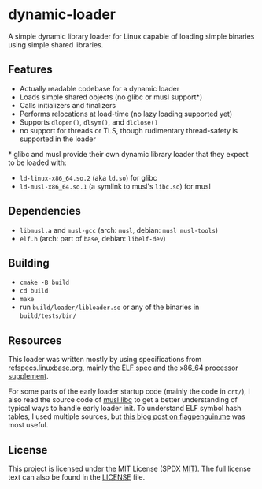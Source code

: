 # dynamic-loader

A simple dynamic library loader for Linux capable of loading simple binaries using simple shared libraries.

## Features

- Actually readable codebase for a dynamic loader
- Loads simple shared objects (no glibc or musl support\*)
- Calls initializers and finalizers
- Performs relocations at load-time (no lazy loading supported yet)
- Supports `dlopen()`, `dlsym()`, and `dlclose()`
- no support for threads or TLS, though rudimentary thread-safety is supported
  in the loader

\* glibc and musl provide their own dynamic library loader that they expect to
be loaded with:
- `ld-linux-x86_64.so.2` (aka `ld.so`) for glibc
- `ld-musl-x86_64.so.1` (a symlink to musl's `libc.so`) for musl

## Dependencies

- `libmusl.a` and `musl-gcc` (arch: `musl`, debian: `musl musl-tools`)
- `elf.h` (arch: part of `base`, debian: `libelf-dev`)

## Building

- `cmake -B build`
- `cd build`
- `make`
- run `build/loader/libloader.so` or any of the binaries in `build/tests/bin/`

## Resources

This loader was written mostly by using specifications from
[refspecs.linuxbase.org](https://refspecs.linuxbase.org/), mainly the
[ELF spec](https://refspecs.linuxfoundation.org/elf/elf.pdf) and the
[x86\_64 processor supplement](https://refspecs.linuxfoundation.org/elf/x86_64-abi-0.95.pdf).

For some parts of the early loader startup code (mainly the code in `crt/`), I
also read the source code of [musl libc](https://musl-libc.org/) to get a better
understanding of typical ways to handle early loader init. To understand ELF
symbol hash tables, I used multiple sources, but
[this blog post on flagpenguin.me](https://flapenguin.me/elf-dt-hash) was most
useful.

## License

This project is licensed under the MIT License (SPDX
[MIT](https://spdx.org/licenses/MIT.html)). The full
license text can also be found in the [LICENSE](/LICENSE) file.
